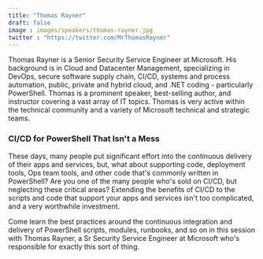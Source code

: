 ```yaml
---
title: "Thomas Rayner"
draft: false
image : images/speakers/thomas-rayner.jpg
twitter : "https://twitter.com/MrThomasRayner"
---
```


Thomas Rayner is a Senior Security Service Engineer at Microsoft. His background is in Cloud and Datacenter Management, specializing in DevOps, secure software supply chain, CI/CD, systems and process automation, public, private and hybrid cloud, and .NET coding - particularly PowerShell. Thomas is a prominent speaker, best-selling author, and instructor covering a vast array of IT topics. Thomas is very active within the technical community and a variety of Microsoft technical and strategic teams.

###  CI/CD for PowerShell That Isn't a Mess 

These days, many people put significant effort into the continuous delivery of their apps and services, but, what about supporting code, deployment tools, Ops team tools, and other code that's commonly written in PowerShell? Are you one of the many people who's sold on CI/CD, but neglecting these critical areas? Extending the benefits of CI/CD to the scripts and code that support your apps and services isn't too complicated, and a very worthwhile investment.

Come learn the best practices around the continuous integration and delivery of PowerShell scripts, modules, runbooks, and so on in this session with Thomas Rayner, a Sr Security Service Engineer at Microsoft who's responsible for exactly this sort of thing.
